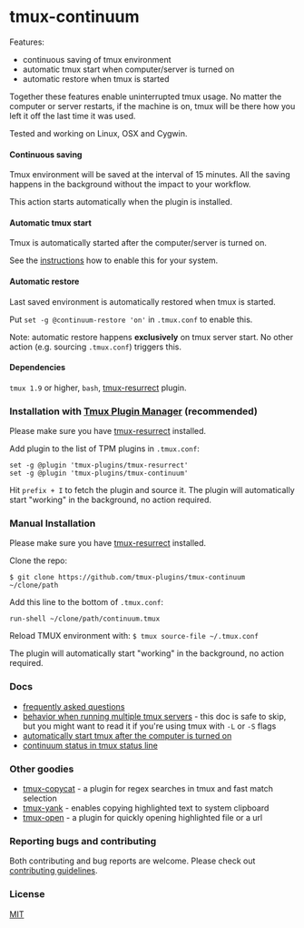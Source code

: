 # tmux-continuum

Features:

- continuous saving of tmux environment
- automatic tmux start when computer/server is turned on
- automatic restore when tmux is started

Together these features enable uninterrupted tmux usage. No matter the computer
or server restarts, if the machine is on, tmux will be there how you left it off
the last time it was used.

Tested and working on Linux, OSX and Cygwin.

#### Continuous saving

Tmux environment will be saved at the interval of 15 minutes. All the saving
happens in the background without the impact to your workflow.

This action starts automatically when the plugin is installed.

#### Automatic tmux start

Tmux is automatically started after the computer/server is turned on.

See the [instructions](docs/automatic_start.md) how to enable this for your
system.

#### Automatic restore

Last saved environment is automatically restored when tmux is started.

Put `set -g @continuum-restore 'on'` in `.tmux.conf` to enable this.

Note: automatic restore happens **exclusively** on tmux server start. No other
action (e.g. sourcing `.tmux.conf`) triggers this.

#### Dependencies

`tmux 1.9` or higher, `bash`,
[tmux-resurrect](https://github.com/tmux-plugins/tmux-resurrect) plugin.

### Installation with [Tmux Plugin Manager](https://github.com/tmux-plugins/tpm) (recommended)

Please make sure you have
[tmux-resurrect](https://github.com/tmux-plugins/tmux-resurrect) installed.

Add plugin to the list of TPM plugins in `.tmux.conf`:

    set -g @plugin 'tmux-plugins/tmux-resurrect'
    set -g @plugin 'tmux-plugins/tmux-continuum'

Hit `prefix + I` to fetch the plugin and source it. The plugin will
automatically start "working" in the background, no action required.

### Manual Installation

Please make sure you have
[tmux-resurrect](https://github.com/tmux-plugins/tmux-resurrect) installed.

Clone the repo:

    $ git clone https://github.com/tmux-plugins/tmux-continuum ~/clone/path

Add this line to the bottom of `.tmux.conf`:

    run-shell ~/clone/path/continuum.tmux

Reload TMUX environment with: `$ tmux source-file ~/.tmux.conf`

The plugin will automatically start "working" in the background, no action
required.

### Docs

- [frequently asked questions](docs/faq.md)
- [behavior when running multiple tmux servers](docs/multiple_tmux_servers.md) -
  this doc is safe to skip, but you might want to read it if you're using tmux
  with `-L` or `-S` flags
- [automatically start tmux after the computer is turned on](docs/automatic_start.md)
- [continuum status in tmux status line](docs/continuum_status.md)

### Other goodies

- [tmux-copycat](https://github.com/tmux-plugins/tmux-copycat) - a plugin for
  regex searches in tmux and fast match selection
- [tmux-yank](https://github.com/tmux-plugins/tmux-yank) - enables copying
  highlighted text to system clipboard
- [tmux-open](https://github.com/tmux-plugins/tmux-open) - a plugin for quickly
  opening highlighted file or a url

### Reporting bugs and contributing

Both contributing and bug reports are welcome. Please check out
[contributing guidelines](CONTRIBUTING.md).

### License
[MIT](LICENSE.md)
